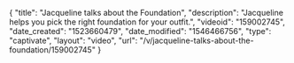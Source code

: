 {
    "title": "Jacqueline talks about the Foundation",
    "description": "Jacqueline helps you pick the right foundation for your outfit.",
    "videoid": "159002745",
    "date_created": "1523660479",
    "date_modified": "1546466756",
    "type": "captivate",
    "layout": "video",
    "url": "\/v\/jacqueline-talks-about-the-foundation\/159002745"
}